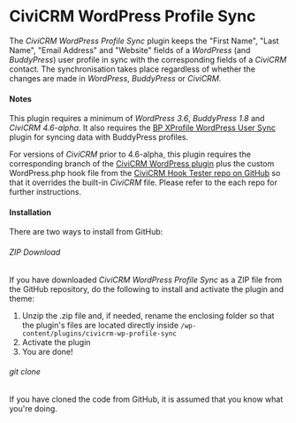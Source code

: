 CiviCRM WordPress Profile Sync
==============================

The *CiviCRM WordPress Profile Sync* plugin keeps the "First Name", "Last Name", "Email Address" and "Website" fields of a *WordPress* (and *BuddyPress*) user profile in sync with the corresponding fields of a *CiviCRM* contact. The synchronisation takes place regardless of whether the changes are made in *WordPress*, *BuddyPress* or *CiviCRM*.

#### Notes ####

This plugin requires a minimum of *WordPress 3.6*, *BuddyPress 1.8* and *CiviCRM 4.6-alpha*. It also requires the [BP XProfile WordPress User Sync](http://wordpress.org/plugins/bp-xprofile-wp-user-sync/) plugin for syncing data with BuddyPress profiles.

For versions of *CiviCRM* prior to 4.6-alpha, this plugin requires the corresponding branch of the [CiviCRM WordPress plugin](https://github.com/civicrm/civicrm-wordpress) plus the custom WordPress.php hook file from the [CiviCRM Hook Tester repo on GitHub](https://github.com/christianwach/civicrm-wp-hook-tester) so that it overrides the built-in *CiviCRM* file. Please refer to the each repo for further instructions.

#### Installation ####

There are two ways to install from GitHub:

###### ZIP Download ######

If you have downloaded *CiviCRM WordPress Profile Sync* as a ZIP file from the GitHub repository, do the following to install and activate the plugin and theme:

1. Unzip the .zip file and, if needed, rename the enclosing folder so that the plugin's files are located directly inside `/wp-content/plugins/civicrm-wp-profile-sync`
2. Activate the plugin
3. You are done!

###### git clone ######

If you have cloned the code from GitHub, it is assumed that you know what you're doing.
